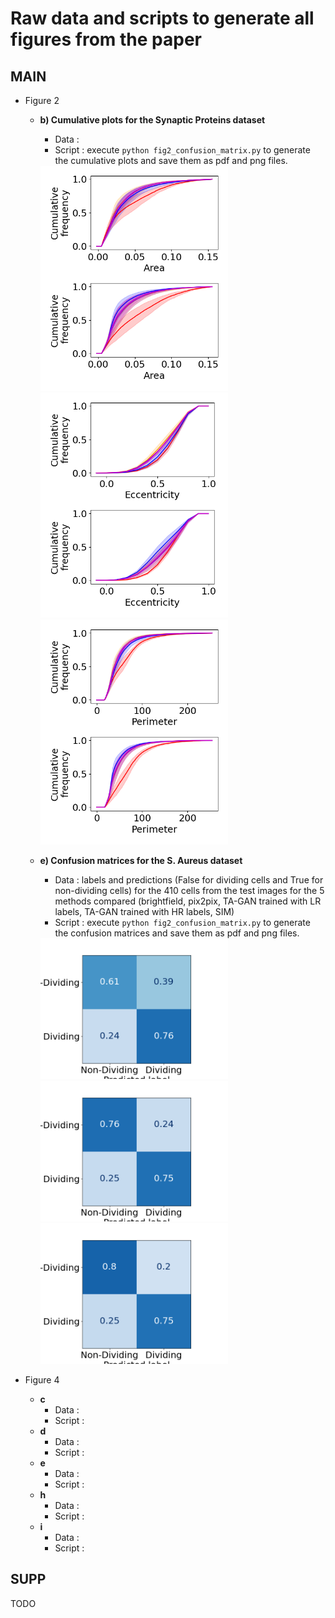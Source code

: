 # Raw data and scripts to generate all figures from the paper

## MAIN

* Figure 2 
  * **b) Cumulative plots for the Synaptic Proteins dataset**
    * Data :   
    * Script : execute `python fig2_confusion_matrix.py` to generate the cumulative plots and save them as pdf and png files.
    <img src="./MAIN/FIGURE2/b_cumulative_plots/computed_stats/PSDBassoon_area.png" width=300>
    <img src="./MAIN/FIGURE2/b_cumulative_plots/computed_stats/PSDBassoon_eccentricity.png" width=300>
    <img src="./MAIN/FIGURE2/b_cumulative_plots/computed_stats/PSDBassoon_perimeter.png" width=300>
    
  * **e) Confusion matrices for the S. Aureus dataset**
    * Data : labels and predictions (False for dividing cells and True for non-dividing cells) for the 410 cells from the test images for the 5 methods compared (brightfield, pix2pix, TA-GAN trained with LR labels, TA-GAN trained with HR labels, SIM)  
    * Script : execute `python fig2_confusion_matrix.py` to generate the confusion matrices and save them as pdf and png files.
    <img src="./MAIN/FIGURE2/e_confusion_matrix/pix2pix.png" width=300>
    <img src="./MAIN/FIGURE2/e_confusion_matrix/tagan_LRlabels.png" width=300>
    <img src="./MAIN/FIGURE2/e_confusion_matrix/tagan_precise.png" width=300>

* Figure 4 
  * **c**
    * Data :   
    * Script : 
  * **d**
    * Data :   
    * Script : 
  * **e**
    * Data :   
    * Script : 
  * **h**
    * Data :   
    * Script : 
  * **i**
    * Data :   
    * Script : 

## SUPP
TODO

